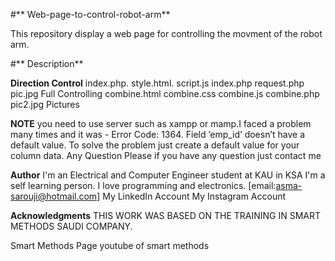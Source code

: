 #** Web-page-to-control-robot-arm**

This repository display a web page for controlling the movment of the robot arm.

#** Description**

**Direction Control**
index.php.
style.html.
script.js
index.php
request.php
pic.jpg
Full Controlling
combine.html
combine.css
combine.js
combine.php
pic2.jpg
Pictures

**NOTE**
you need to use server such as xampp or mamp.I faced a problem many times and it was - Error Code: 1364. Field ’emp_id’ doesn’t have a default value. To solve the problem just create a default value for your column data.
Any Question
Please if you have any question just contact me

**Author**
I'm an Electrical and Computer Engineer student at KAU in KSA I'm a self learning person. I love programming and electronics.
[email:asma-sarouji@hotmail.com]
My LinkedIn Account
My Instagram Account

**Acknowledgments**
THIS WORK WAS BASED ON THE TRAINING IN SMART METHODS SAUDI COMPANY.

Smart Methods Page
youtube of smart methods

